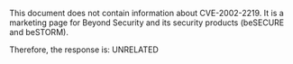This document does not contain information about CVE-2002-2219. It is a marketing page for Beyond Security and its security products (beSECURE and beSTORM).

Therefore, the response is: UNRELATED